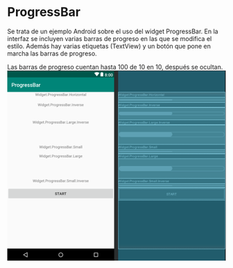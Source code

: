 # ProgressBar

Se trata de un ejemplo Android sobre el uso del widget ProgressBar. En la interfaz se incluyen varias barras de progreso en las que se modifica el estilo. Además hay varias etiquetas (TextView) y un botón que pone en marcha las barras de progreso.

Las barras de progreso cuentan hasta 100 de 10 en 10, después se ocultan.
![Captura del diseño de la interfaz](https://github.com/pmdmdam2/ProgressBar/raw/master/app/src/main/assets/progressbar.png)
